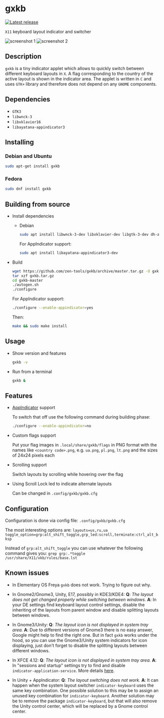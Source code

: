# **gxkb**
[![Latest release](https://img.shields.io/github/release/zen-tools/gxkb.svg)](https://github.com/zen-tools/gxkb/releases)

`X11` keyboard layout indicator and switcher

![screenshot 1](https://zen-tools.github.io/gxkb/images/gxkb_tray_layouts.png "gxkb layouts")
![screenshot 2](https://zen-tools.github.io/gxkb/images/gxkb_tray_menu.png "gxkb menu")

## **Description**
`gxkb` is a tiny indicator applet which allows to quickly switch between different keyboard layouts in `X`.
A flag corresponding to the country of the active layout is shown in the indicator area.
The applet is written in `C` and uses `GTK+` library and therefore does not depend on any `GNOME` components.

## **Dependencies**

* `GTK3`
* `libwnck-3`
* `libxklavier16`
* `libayatana-appindicator3`

## **Installing**

### Debian and Ubuntu

```bash
sudo apt-get install gxkb
```

### Fedora

```bash
sudo dnf install gxkb
```

## **Building from source**

* Install dependencies

    + Debian

        ```bash
        sudo apt install libwnck-3-dev libxklavier-dev libgtk-3-dev dh-autoreconf dh-make devscripts fakeroot
        ```
        For AppIndicator support:
        ```bash
        sudo apt install libayatana-appindicator3-dev
        ```

* Build

    ```bash
    wget https://github.com/zen-tools/gxkb/archive/master.tar.gz -O gxkb.tar.gz
    tar xzf gxkb.tar.gz
    cd gxkb-master
    ./autogen.sh
    ./configure
    ```
    For AppIndicator support:
    ```bash
    ./configure --enable-appindicator=yes
    ```
    Then:
    ```bash
    make && sudo make install
    ```

## **Usage**

* Show version and features

    ```bash
    gxkb -v
    ```

* Run from a terminal

    ```bash
    gxkb &
    ```

## **Features**

* [AppIndicator](https://wiki.ubuntu.com/DesktopExperienceTeam/ApplicationIndicators) support

    To switch that off use the following command during building phase:

    ```bash
    ./configure --enable-appindicator=no
    ```

* Custom flags support

    Put your flag images in `.local/share/gxkb/flags` in PNG format
    with the names like `<country code>.png`,
    e.g. `ua.png`, `pl.png`, `lt.png`
    and the sizes of 24x24 pixels each

* Scrolling support

    Switch layouts by scrolling while hovering over the flag

* Using Scroll Lock led to indicate alternate layouts

    Can be changed in `.config/gxkb/gxkb.cfg`

## **Configuration**

Configuration is done via config file: `.config/gxkb/gxkb.cfg`

The most interesting options are:
`layouts=us,ru,ua`
`toggle_option=grp:alt_shift_toggle,grp_led:scroll,terminate:ctrl_alt_bksp`

Instead of `grp:alt_shift_toggle` you can use whatever the following command gives you:
`grep grp:.*toggle /usr/share/X11/xkb/rules/base.lst`

## **Known issues**

* In Elementary OS Freya `gxkb` does not work. Trying to figure out why.

* In Gnome2/Gnome3, Unity, E17, possibly in KDE3/KDE4:
  **Q**: _The layout does not get changed properly while switching between
  windows._
  **A**: In your DE settings find keyboard layout control settings, disable
  the inheriting of the layouts from parent window and disable splitting
  layouts between windows.

* In Gnome3/Unity:
  **Q**: _The layout icon is not displayed in system tray area._
  **A**: Due to different versions of Gnome3 there is no easy answer, Google
  might help to find the right one.
  But in fact `gxkb` works under the hood, so you can use the Gnome3/Unity
  system indicators for icon displaying, just don't forget to disable the
  splitting layouts between different windows.

* In XFCE 4.12:
  **Q**: _The layout icon is not displayed in system tray area._
  **A**: In "sessions and startup" settings try to find and disable
  <code>indicator&#8209;application&#8209;service</code>.
  More details [here](https://forum.xfce.org/viewtopic.php?pid=32908#p32908).

* In Unity + AppIndicator:
  **Q**: _The layout switching does not work._
  **A**: It can happen when the system layout switcher
  <code>indicator&#8209;keyboard</code> uses the same key combination.
  One possible solution to this may be to assign an unused key combination
  for <code>indicator&#8209;keyboard</code>.
  Another solution may be to remove the package
  <code>indicator&#8209;keyboard</code>, but that will also remove the Unity
  control center, which will be replaced by a Gnome control center.
